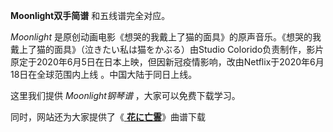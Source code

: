 

**Moonlight双手简谱** 和五线谱完全对应。

_Moonlight_ 是原创动画电影《想哭的我戴上了猫的面具》的原声音乐。《想哭的我戴上了猫的面具》（泣きたい私は猫をかぶる）由Studio
Colorido负责制作，影片原定于2020年6月5日在日本上映，但因新冠疫情影响，改由Netflix于2020年6月18日在全球范围内上线
。中国大陆于同日上线。

这里我们提供 _Moonlight钢琴谱_ ，大家可以免费下载学习。

同时，网站还为大家提供了《[ **花に亡霊**](Music-11626-花に亡霊-想哭的我戴上了猫的面具主题歌.html "花に亡霊")》曲谱下载

